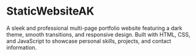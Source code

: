 # StaticWebsiteAK
A sleek and professional multi-page portfolio website featuring a dark theme, smooth transitions, and responsive design. Built with HTML, CSS, and JavaScript to showcase personal skills, projects, and contact information.
